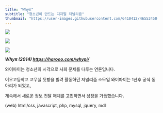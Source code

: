 ```yaml
---
title: "Whyπ"
subtitle: "청소년이 만드는 디지털 저널리즘"
thumbnail: "https://user-images.githubusercontent.com/6410412/46553450-7c809600-c918-11e8-85d5-6f18f5bec225.png"
---
```


![](https://user-images.githubusercontent.com/6410412/46553450-7c809600-c918-11e8-85d5-6f18f5bec225.png)

![](https://user-images.githubusercontent.com/6410412/46553451-7c809600-c918-11e8-8bad-672e67b1e20a.png)

![](https://user-images.githubusercontent.com/6410412/46553452-7d192c80-c918-11e8-8446-da60e40b017c.png)

_**Whyπ (2014) https://harooo.com/whypi/**_

와이파이는 청소년의 시각으로 사회 문제를 다루는 언론입니다.

이우고등학교 교무실 뒷방을 빌려 활동하던 저널리즘 소모임 와이파이는 1년후 공식 동아리가 되었고,

계속해서 새로운 정보 전달 매체를 고민하면서 성장을 거듭했습니다.

(web) html/css, javascript, php, mysql, jquery, mdl